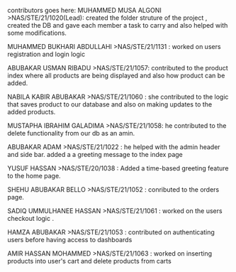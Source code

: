 contributors goes here:
MUHAMMED MUSA ALGONI   >NAS/STE/21/1020(Lead): created the folder struture of the project , created the DB and gave each member a task to carry  and also helped with some modifications.

MUHAMMED BUKHARI ABDULLAHI >NAS/STE/21/1131 :  worked on users registration and login logic

ABUBAKAR USMAN RIBADU >NAS/STE/21/1057: contributed to the product index where all products are being displayed and also how product can be added.

NABILA KABIR ABUBAKAR >NAS/STE/21/1060 : she contributed to the logic that saves product to our database and also on making updates to the added products.

MUSTAPHA IBRAHIM GALADIMA >NAS/STE/21/1058: he contributed to the delete functionality from our db as an amin.

ABUBAKAR ADAM >NAS/STE/21/1022 : he helped  with the admin header and side bar.
added a a greeting message to the index page

YUSUF HASSAN >NAS/STE/20/1038 : Added a time-based greeting feature to the home page.

SHEHU ABUBAKAR BELLO >NAS/STE/21/1052 : conributed to the orders page.

SADIQ UMMULHANEE HASSAN >NAS/STE/21/1061 : worked on the users checkout logic .

HAMZA ABUBAKAR >NAS/STE/21/1053 : contributed on authenticating users before having access to dashboards

AMIR HASSAN MOHAMMED >NAS/STE/21/1063 : worked on inserting products into user's cart and delete products from carts


